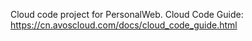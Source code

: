 Cloud code project for PersonalWeb. Cloud Code Guide: https://cn.avoscloud.com/docs/cloud_code_guide.html